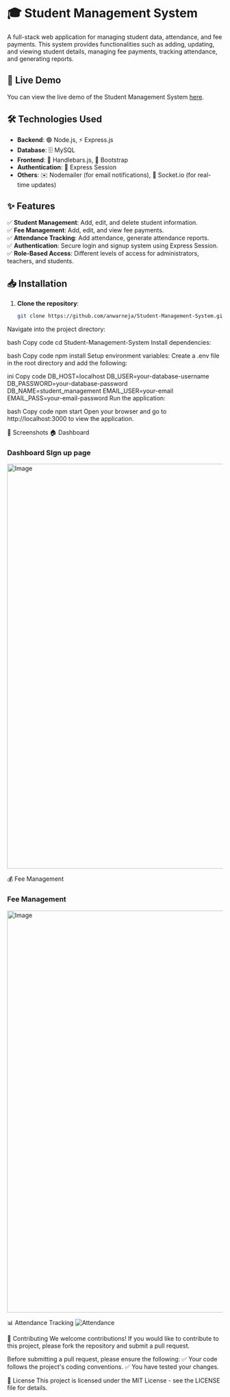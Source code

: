 # 🎓 Student Management System

A full-stack web application for managing student data, attendance, and fee payments. This system provides functionalities such as adding, updating, and viewing student details, managing fee payments, tracking attendance, and generating reports.

## 🚀 Live Demo  

You can view the live demo of the Student Management System [here](https://full-stack-student-management-system.vercel.app).  

## 🛠 Technologies Used  

- **Backend**: 🟢 Node.js, ⚡ Express.js  
- **Database**: 🗄️ MySQL  
- **Frontend**: 🎨 Handlebars.js, 💠 Bootstrap  
- **Authentication**: 🔑 Express Session  
- **Others**: ✉️ Nodemailer (for email notifications), 🔄 Socket.io (for real-time updates)  

## ✨ Features  

✅ **Student Management**: Add, edit, and delete student information.  
✅ **Fee Management**: Add, edit, and view fee payments.  
✅ **Attendance Tracking**: Add attendance, generate attendance reports.  
✅ **Authentication**: Secure login and signup system using Express Session.  
✅ **Role-Based Access**: Different levels of access for administrators, teachers, and students.  

## 📥 Installation  

1. **Clone the repository**:  
   ```bash
   git clone https://github.com/anwarneja/Student-Management-System.git
Navigate into the project directory:

bash
Copy code
cd Student-Management-System
Install dependencies:

bash
Copy code
npm install
Setup environment variables:
Create a .env file in the root directory and add the following:

ini
Copy code
DB_HOST=localhost
DB_USER=your-database-username
DB_PASSWORD=your-database-password
DB_NAME=student_management
EMAIL_USER=your-email
EMAIL_PASS=your-email-password
Run the application:

bash
Copy code
npm start
Open your browser and go to http://localhost:3000 to view the application.

📸 Screenshots
🏠 Dashboard

### Dashboard SIgn up page
<img width="945" alt="Image" src="https://github.com/user-attachments/assets/722182fd-2997-450c-a7d4-a549b4ac3c4b" />


💰 Fee Management
### Fee Management
<img width="938" alt="Image" src="https://github.com/user-attachments/assets/8641f436-d8dc-4a9c-acc0-f1eb3186caf3" />

📊 Attendance Tracking
![Attendance](screenshots/dashboard.png)




🤝 Contributing
We welcome contributions! If you would like to contribute to this project, please fork the repository and submit a pull request.

Before submitting a pull request, please ensure the following:
✅ Your code follows the project's coding conventions.
✅ You have tested your changes.

📜 License
This project is licensed under the MIT License - see the LICENSE file for details.

